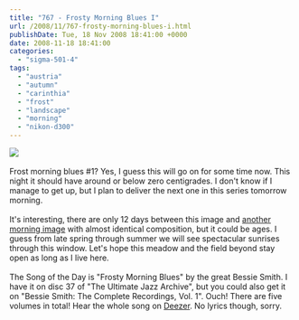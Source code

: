 ```yaml
---
title: "767 - Frosty Morning Blues I"
url: /2008/11/767-frosty-morning-blues-i.html
publishDate: Tue, 18 Nov 2008 18:41:00 +0000
date: 2008-11-18 18:41:00
categories: 
  - "sigma-501-4"
tags: 
  - "austria"
  - "autumn"
  - "carinthia"
  - "frost"
  - "landscape"
  - "morning"
  - "nikon-d300"
---
```

<a href="https://d25zfm9zpd7gm5.cloudfront.net/1200x1200/2008/20081118_074848_DxO_raw.jpg" target="_blank"><img src="https://d25zfm9zpd7gm5.cloudfront.net/0600x0600/2008/20081118_074848_DxO_raw.jpg"/></a><br/><br/>Frost morning blues #1? Yes, I guess this will go on for some time now. This night it should have around or below zero centigrades. I don't know if I manage to get up, but I plan to deliver the next one in this series tomorrow morning.<br/><br/> It's interesting, there are only 12 days between this image and <a href="/2008/11/755-that-moment.html" target="_blank">another morning image</a> with almost identical composition, but it could be ages. I guess from late spring through summer we will see spectacular sunrises through this window. Let's hope this meadow and the field beyond stay open as long as I live here.<br/><br/> The Song of the Day is "Frosty Morning Blues" by the great Bessie Smith. I have it on disc 37 of "The Ultimate Jazz Archive", but you could also get it on "Bessie Smith: The Complete Recordings, Vol. 1". Ouch! There are five volumes in total! Hear the whole song on <a href="http://www.deezer.com/#music/result/all/frosty%20morning%20blues" target="_blank">Deezer</a>. No lyrics though, sorry.
